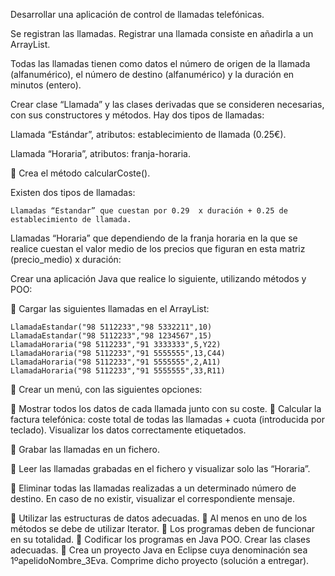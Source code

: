 Desarrollar una aplicación de control de llamadas telefónicas.

Se  registran las llamadas. Registrar una llamada consiste en añadirla a un ArrayList.

Todas las llamadas tienen como datos el número de origen de la llamada (alfanumérico), el número de destino (alfanumérico) y la duración en minutos (entero).

Crear clase “Llamada” y las clases derivadas que se consideren necesarias, con sus constructores y métodos. Hay dos tipos de llamadas:

Llamada “Estándar”, atributos: establecimiento de llamada (0.25€).

Llamada “Horaria”, atributos: franja-horaria.


	Crea el método calcularCoste(). 

Existen dos tipos de llamadas:

    Llamadas “Estandar” que cuestan por 0.29  x duración + 0.25 de establecimiento de llamada.

Llamadas “Horaria” que dependiendo de la franja horaria en la que se realice cuestan el valor medio de los precios que figuran en esta matriz (precio_medio) x duración: 

Crear una aplicación Java que realice lo siguiente, utilizando métodos y POO:

	Cargar las siguientes  llamadas en el  ArrayList:

    LlamadaEstandar("98 5112233","98 5332211",10)
    LlamadaEstandar("98 5112233","98 1234567",15)
    LlamadaHoraria("98 5112233","91 3333333",5,Y22)
    LlamadaHoraria("98 5112233","91 5555555",13,C44)
    LlamadaHoraria("98 5112233","91 5555555",2,A11)
    LlamadaHoraria("98 5112233","91 5555555",33,R11)

	Crear un menú, con las siguientes opciones:

	Mostrar todos los datos de cada llamada junto con su coste.
	Calcular la factura telefónica: coste total de todas las llamadas + cuota (introducida por teclado). Visualizar los datos correctamente etiquetados.

	Grabar las llamadas en un fichero.

	Leer las llamadas grabadas en el fichero y visualizar solo las “Horaria”.

	Eliminar todas las llamadas realizadas a un determinado número de destino. En caso de no existir, visualizar el correspondiente mensaje.


	Utilizar las estructuras de datos adecuadas. 
	Al menos en uno de los métodos se debe de utilizar Iterator.
	Los programas deben de funcionar en su totalidad.
	Codificar los programas en Java POO. Crear las clases adecuadas.
	Crea un proyecto Java en Eclipse cuya denominación sea 1ºapelidoNombre_3Eva. Comprime dicho proyecto (solución a entregar).
